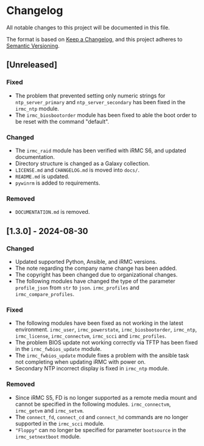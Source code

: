 # Changelog

All notable changes to this project will be documented in this file.

The format is based on [Keep a Changelog](https://keepachangelog.com/en/1.1.0/),
and this project adheres to [Semantic Versioning](https://semver.org/spec/v2.0.0.html).

## [Unreleased]

### Fixed

- The problem that prevented setting only numeric strings for `ntp_server_primary` and `ntp_server_secondary` has been fixed in the `irmc_ntp` module.
- The `irmc_biosbootorder` module has been fixed to able the boot order to be reset with the command "default".

### Changed

- The `irmc_raid` module has been verified with iRMC S6, and updated documentation.
- Directory structure is changed as a Galaxy collection.
- `LICENSE.md` and `CHANGELOG.md` is moved into `docs/`.
- `README.md` is updated.
- `pywinrm` is added to requirements.

### Removed

- `DOCUMENTATION.md` is removed.

## [1.3.0] - 2024-08-30

### Changed

- Updated supported Python, Ansible, and iRMC versions.
- The note regarding the company name change has been added.
- The copyright has been changed due to organizational changes.
- The following modules have changed the type of the parameter `profile_json` from `str` to `json`.
  `irmc_profiles` and `irmc_compare_profiles`.

### Fixed

- The following modules have been fixed as not working in the latest environment.
  `irmc_user`, `irmc_powerstate`, `irmc_biosbootorder`, `irmc_ntp`, `irmc_license`, `irmc_connectvm`, `irmc_scci` and `irmc_profiles`.
- The problem BIOS update not working correctly via TFTP has been fixed in the `irmc_fwbios_update` module.
- The `irmc_fwbios_update` module fixes a problem with the ansible task not completing when updating iRMC with power on.
- Secondary NTP incorrect display is fixed in `irmc_ntp` module.

### Removed

- Since iRMC S5, FD is no longer supported as a remote media mount and cannot be specified in the following modules.
  `irmc_connectvm`, `irmc_getvm` and `irmc_setvm`.
- The `connect_fd`, `connect_cd` and `connect_hd` commands are no longer supported in the `irmc_scci` module.
- `"Floppy"` can no longer be specified for parameter `bootsource` in the `irmc_setnextboot` module.

